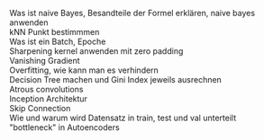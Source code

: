 Was ist naive Bayes, Besandteile der Formel erklären, naive bayes anwenden  
kNN Punkt bestimmmen  
Was ist ein Batch, Epoche  
Sharpening kernel anwenden mit zero padding  
Vanishing Gradient  
Overfitting, wie kann man es verhindern  
Decision Tree machen und Gini Index jeweils ausrechnen  
Atrous convolutions  
Inception Architektur  
Skip Connection  
Wie und warum wird Datensatz in train, test und val unterteilt  
"bottleneck" in Autoencoders